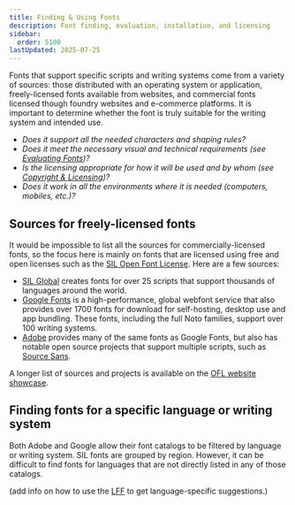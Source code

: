 ```yaml
---
title: Finding & Using Fonts
description: Font finding, evaluation, installation, and licensing
sidebar:
  order: 5100
lastUpdated: 2025-07-25
---
```


Fonts that support specific scripts and writing systems come from a variety of sources: those distributed with an operating system or application, freely-licensed fonts available from websites, and commercial fonts licensed though foundry websites and e-commerce platforms. It is important to determine whether the font is truly suitable for the writing system and intended use.

- _Does it support all the needed characters and shaping rules?_
- _Does it meet the necessary visual and technical requirements (see [Evaluating Fonts][evaluating-fonts])?_
- _Is the licensing appropriate for how it will be used and by whom (see [Copyright & Licensing][copyright-and-licensing])?_
- _Does it work in all the environments where it is needed (computers, mobiles, etc.)?_

## Sources for freely-licensed fonts

It would be impossible to list all the sources for commercially-licensed fonts, so the focus here is mainly on fonts that are licensed using free and open licenses such as the [SIL Open Font License][ofl]. Here are a few sources:

- [SIL Global][sil-fonts] creates fonts for over 25 scripts that support thousands of languages around the world.
- [Google Fonts][gf] is a high-performance, global webfont service that also provides over 1700 fonts for download for self-hosting, desktop use and app bundling. These fonts, including the full Noto families, support over 100 writing systems.
- [Adobe][adobe-open-source] provides many of the same fonts as Google Fonts, but also has notable open source projects that support multiple scripts, such as [Source Sans][adobe-source-sans].

A longer list of sources and projects is available on the [OFL website showcase][ofl-fonts].

## Finding fonts for a specific language or writing system

Both Adobe and Google allow their font catalogs to be filtered by language or writing system. SIL fonts are grouped by region. However, it can be difficult to find fonts for languages that are not directly listed in any of those catalogs.

(add info on how to use the [LFF][lff] to get language-specific suggestions.)


[adobe-open-source]: https://fonts.adobe.com/foundries/open-source
[adobe-source-sans]: https://github.com/adobe-fonts/source-sans
[copyright-and-licensing]: /topics/fonts/copyright-and-licensing
[evaluating-fonts]: /topics/fonts/evaluating-fonts
[gf]: https://fonts.google.com/
[lff]: https://github.com/silnrsi/langfontfinder
[ofl]: https://openfontlicense.org
[ofl-fonts]: https://openfontlicense.org/ofl-fonts/
[sil-fonts]: https://software.sil.org/fonts
